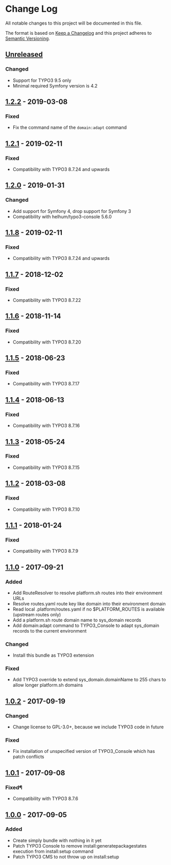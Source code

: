 # Change Log
All notable changes to this project will be documented in this file.

The format is based on [Keep a Changelog](http://keepachangelog.com/) 
and this project adheres to [Semantic Versioning](http://semver.org/).

## [Unreleased]
### Changed
- Support for TYPO3 9.5 only
- Minimal required Symfony version is 4.2

## [1.2.2] - 2019-03-08
### Fixed
- Fix the command name of the `domain:adapt` command

## [1.2.1] - 2019-02-11
### Fixed
- Compatibility with TYPO3 8.7.24 and upwards

## [1.2.0] - 2019-01-31
### Changed
- Add support for Symfony 4, drop support for Symfony 3
- Compatibility with helhum/typo3-console 5.6.0

## [1.1.8] - 2019-02-11
### Fixed
- Compatibility with TYPO3 8.7.24 and upwards

## [1.1.7] - 2018-12-02
### Fixed
- Compatibility with TYPO3 8.7.22

## [1.1.6] - 2018-11-14
### Fixed
- Compatibility with TYPO3 8.7.20

## [1.1.5] - 2018-06-23
### Fixed
- Compatibility with TYPO3 8.7.17

## [1.1.4] - 2018-06-13
### Fixed
- Compatibility with TYPO3 8.7.16

## [1.1.3] - 2018-05-24
### Fixed
- Compatibility with TYPO3 8.7.15

## [1.1.2] - 2018-03-08
### Fixed
- Compatibility with TYPO3 8.7.10

## [1.1.1] - 2018-01-24
### Fixed
- Compatibility with TYPO3 8.7.9

## [1.1.0] - 2017-09-21
### Added
- Add RouteResolver to resolve platform.sh routes into their environment URLs
- Resolve routes.yaml route key like domain into their environment domain
- Read local .platform/routes.yaml if no $PLATFORM_ROUTES is available (upstream routes only)
- Add a platform.sh route domain name to sys_domain records
- Add domain:adapt command to TYPO3_Console to adapt sys_domain records to the current environment

### Changed
- Install this bundle as TYPO3 extension

### Fixed
- Add TYPO3 override to extend sys_domain.domainName to 255 chars to allow longer platform.sh domains

## [1.0.2] - 2017-09-19
### Changed
- Change license to GPL-3.0+, because we include TYPO3 code in future

### Fixed
- Fix installation of unspecified version of TYPO3_Console which has patch conflicts

## [1.0.1] - 2017-09-08
### Fixed¶
- Compatibility with TYPO3 8.7.6

## [1.0.0] - 2017-09-05
### Added
- Create simply bundle with nothing in it yet
- Patch TYPO3 Console to remove install:generatepackagestates execution from install:setup command
- Patch TYPO3 CMS to not throw up on install:setup

[Unreleased]: https://github.com/Bartacus/BartacusPlatformshBundle/compare/1.2.2...HEAD
[1.2.2]: https://github.com/Bartacus/BartacusPlatformshBundle/compare/1.2.1...1.2.2
[1.2.1]: https://github.com/Bartacus/BartacusPlatformshBundle/compare/1.2.0...1.2.1
[1.2.0]: https://github.com/Bartacus/BartacusPlatformshBundle/compare/1.1.7...1.2.0
[1.1.8]: https://github.com/Bartacus/BartacusPlatformshBundle/compare/1.1.7...1.1.8
[1.1.7]: https://github.com/Bartacus/BartacusPlatformshBundle/compare/1.1.6...1.1.7
[1.1.6]: https://github.com/Bartacus/BartacusPlatformshBundle/compare/1.1.5...1.1.6
[1.1.5]: https://github.com/Bartacus/BartacusPlatformshBundle/compare/1.1.4...1.1.5
[1.1.4]: https://github.com/Bartacus/BartacusPlatformshBundle/compare/1.1.3...1.1.4
[1.1.3]: https://github.com/Bartacus/BartacusPlatformshBundle/compare/1.1.2...1.1.3
[1.1.2]: https://github.com/Bartacus/BartacusPlatformshBundle/compare/1.1.1...1.1.2
[1.1.1]: https://github.com/Bartacus/BartacusPlatformshBundle/compare/1.1.0...1.1.1
[1.1.0]: https://github.com/Bartacus/BartacusPlatformshBundle/compare/1.0.1...1.1.0
[1.0.2]: https://github.com/Bartacus/BartacusPlatformshBundle/compare/1.0.1...1.0.2
[1.0.1]: https://github.com/Bartacus/BartacusPlatformshBundle/compare/1.0.0...1.0.1
[1.0.0]: https://github.com/Bartacus/BartacusPlatformshBundle/compare/d84fd9f...1.0.0
